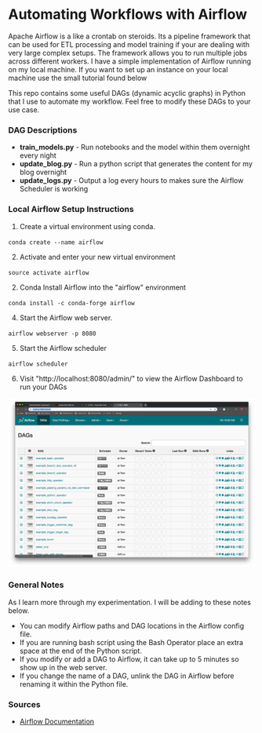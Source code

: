 # Automating Workflows with Airflow

Apache Airflow is a like a crontab on steroids. Its a pipeline framework that can be used for ETL processing and model training if your are dealing with very large complex setups. The framework allows you to run multiple jobs across different workers. I have a simple implementation of Airflow running on my local machine. If you want to set up an instance on your local machine use the small tutorial found below

This repo contains some useful DAGs (dynamic acyclic graphs) in Python that I use to automate my workflow. Feel free to modify these DAGs to your use case.

### DAG Descriptions

- **train_models.py** - Run notebooks and the model within them overnight every night
- **update_blog.py** - Run a python script that generates the content for my blog overnight
- **update_logs.py** - Output a log every hours to makes sure the Airflow Scheduler is working

### Local Airflow Setup Instructions

1. Create a virtual environment using conda.

`conda create --name airflow`

2. Activate and enter your new virtual environment

`source activate airflow`

2. Conda Install Airflow into the "airflow" environment

`conda install -c conda-forge airflow`

4. Start the Airflow web server.

`airflow webserver -p 8080`

5. Start the Airflow scheduler

`airflow scheduler`

6. Visit "http://localhost:8080/admin/" to view the Airflow Dashboard to run your DAGs

![Image](./Images/local_airflow.png)

### General Notes

As I learn more through my experimentation. I will be adding to these notes below.

- You can modify Airflow paths and DAG locations in the Airflow config file.
- If you are running bash script using the Bash Operator place an extra space at the end of the Python script.
- If you modify or add a DAG to Airflow, it can take up to 5 minutes so show up in the web server.
- If you change the name of a DAG, unlink the DAG in Airflow before renaming it within the Python file.


### Sources

- [Airflow Documentation](https://airflow.apache.org/)
